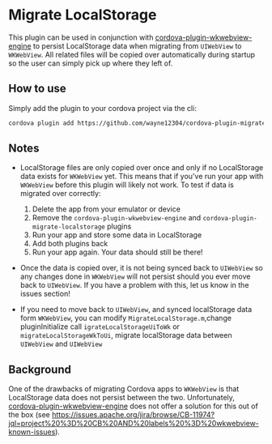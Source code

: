 # Migrate LocalStorage

This plugin can be used in conjunction with
[cordova-plugin-wkwebview-engine](https://github.com/apache/cordova-plugin-wkwebview-engine)
to persist LocalStorage data when migrating from `UIWebView` to `WKWebView`. All related
files will be copied over automatically during startup so the user can simply pick up where they
left of.

## How to use

Simply add the plugin to your cordova project via the cli:
```sh
cordova plugin add https://github.com/wayne12304/cordova-plugin-migrate-localstorage.git
```

## Notes

- LocalStorage files are only copied over once and only if no LocalStorage data exists for `WKWebView`
yet. This means that if you've run your app with `WKWebView` before this plugin will likely not work.
To test if data is migrated over correctly:
    1. Delete the app from your emulator or device
    2. Remove the `cordova-plugin-wkwebview-engine` and `cordova-plugin-migrate-localstorage` plugins
    3. Run your app and store some data in LocalStorage
    4. Add both plugins back
    5. Run your app again. Your data should still be there!

- Once the data is copied over, it is not being synced back to `UIWebView` so any changes done in
`WKWebView` will not persist should you ever move back to `UIWebView`. If you have a problem with this,
let us know in the issues section!

- If you need to move back to `UIWebView`, and synced localStorage data form `WKWebView`, you can modify `MigrateLocalStorage.m`,change pluginInitialize call `igrateLocalStorageUiToWk` or `migrateLocalStorageWkToUi`, migrate localStorage data between `UIWebView` and `UIWebView`

## Background

One of the drawbacks of migrating Cordova apps to `WKWebView` is that LocalStorage data does
not persist between the two. Unfortunately,
[cordova-plugin-wkwebview-engine](https://github.com/apache/cordova-plugin-wkwebview-engine)
does not offer a solution for this out of the box (see
https://issues.apache.org/jira/browse/CB-11974?jql=project%20%3D%20CB%20AND%20labels%20%3D%20wkwebview-known-issues).
